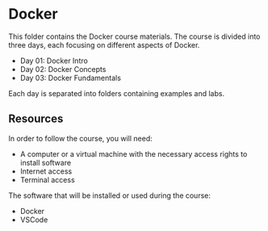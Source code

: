 # Docker

This folder contains the Docker course materials. The course is divided into three days, each focusing on different aspects of Docker.

- Day 01: Docker Intro
- Day 02: Docker Concepts
- Day 03: Docker Fundamentals

Each day is separated into folders containing examples and labs.

## Resources

In order to follow the course, you will need:

- A computer or a virtual machine with the necessary access rights to install software
- Internet access
- Terminal access

The software that will be installed or used during the course:

- Docker
- VSCode